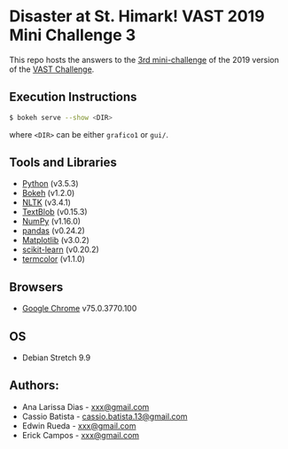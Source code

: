 # Disaster at St. Himark! VAST 2019 Mini Challenge 3
This repo hosts the answers to the 
[3rd mini-challenge](https://vast-challenge.github.io/2019/MC3.html) of the 2019
version of the [VAST Challenge](https://vast-challenge.github.io/2019/).

## Execution Instructions
```bash
$ bokeh serve --show <DIR>
```
where `<DIR>` can be either `grafico1` or `gui/`.

## Tools and Libraries
- [Python](https://www.python.org/downloads/) (v3.5.3)
- [Bokeh](https://bokeh.pydata.org/en/latest/) (v1.2.0)
- [NLTK](https://www.nltk.org/) (v3.4.1)
- [TextBlob](https://textblob.readthedocs.io/en/dev/) (v0.15.3)
- [NumPy](https://www.numpy.org/) (v1.16.0)
- [pandas](https://pandas.pydata.org/) (v0.24.2)
- [Matplotlib](https://matplotlib.org/) (v3.0.2)
- [scikit-learn](https://scikit-learn.org/stable/) (v0.20.2)
- [termcolor](https://pypi.org/project/termcolor/) (v1.1.0)

## Browsers
- [Google Chrome](https://www.google.com/chrome/) v75.0.3770.100

## OS
- Debian Stretch 9.9

## Authors:
- Ana Larissa Dias - xxx@gmail.com
- Cassio Batista   - cassio.batista.13@gmail.com 
- Edwin Rueda      - xxx@gmail.com
- Erick Campos     - xxx@gmail.com

